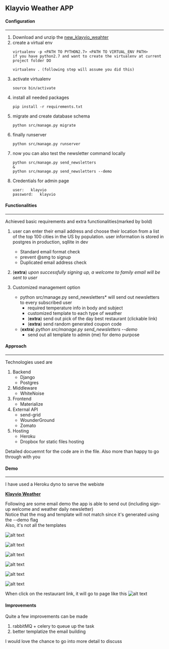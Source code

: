 ## Klayvio Weather APP

#### Configuration
-----------
1. Download and unzip the [new_klayvio_weahter](https://www.dropbox.com/s/fwy0cb9c794713v/klayvio_weather.zip?dl=0)
2. create a virtual env 
   ```
   virtualenv -p <PATH TO PYTHON2.7> <PATH TO VIRTUAL_ENV PATH>
   if you have python2.7 and want to create the virtualenv at current project folder DO
   
   virtualenv . (following step will assume you did this)
   ```
3. activate virtualenv
   ```
   source bin/activate
   ```
4. install all needed packages
   ```
   pip install -r requirements.txt
   ```
5. migrate and create database schema
   ```
   python src/manage.py migrate
   ```
6. finally runserver
   ```
   python src/manage.py runserver
   ```
7. now you can also test the newsletter command locally
   ```
   python src/manage.py send_newsletters
   &
   python src/manage.py send_newsletters --demo
   ```
8. Credentials for admin page
   ```
   user:   klayvio
   password:   klayvio
   ```
#### Functionalities
---------
Achieved basic requirements and extra functionalities(marked by bold)
1. user can enter their email address and choose their location from a list of the top 100 cities in the US by population. user information is stored in postgres in production, sqllite in dev
    * Standard email format check
    * prevent @smg to signup
    * Duplicated email address check

2. (**extra**) *upon successfully signing up, a welcome to family email will be sent to user*

3. Customized management option
    *  python src/manage.py send_newsletters* will send out newsletters to every subscribed user
        * required temperature info in body and subject
        * customized template to each type of weather
        * (**extra**) send out pick of the day best restaurant (clickable link)
        * (**extra**) send random generated coupon code
    * (**extra**) *python src/manage.py send_newsletters --demo*
        * send out all template to admin (me) for demo purpose

#### Approach
-----------
Technologies used are
1. Backend
    * Django
    * Postgres
2. Middleware
    * WhiteNoise
3. Frontend
    * Materialize
4. External API
    * send-grid
    * WounderGround
    * Zomato
4. Hosting
    * Heroku
    * Dropbox for static files hosting

Detailed docuemnt for the code are in the file. Also more than happy to go through
with you
#### Demo
-------
I have used a Heroku dyno to serve the webiste

**[Klayvio Weather](https://demo-klayvio-weather.herokuapp.com/)**

Following are some email demo the app is able to send out (including sign-up welcome and weather daily newsletter)   
Notice that the msg and template will not match since it's generated using the --demo flag   
Also, it's not all the templates 


![alt text](https://www.dropbox.com/s/70z4hmprl2q71mn/3.png?raw=1 "Logo Title Text 1")



![alt text](https://www.dropbox.com/s/vhne7ixix2e42sg/1.png?raw=1 "Logo Title Text 1")



![alt text](https://www.dropbox.com/s/dr2lw35ky67ij09/2.png?dl=1 "Logo Title Text 1")



![alt text](https://www.dropbox.com/s/odq9bt35zprzvw2/4.png?raw=1 "Logo Title Text 1")



![alt text](https://www.dropbox.com/s/mlhohruwmpuqtz7/5.png?raw=1 "Logo Title Text 1")



![alt text](https://www.dropbox.com/s/l2zbglxb75akrl1/7_new.png?raw=1 "Logo Title Text 1")


When click on the restaurant link, it will go to page like this
![alt text](https://www.dropbox.com/s/5r5zwppl1yqyzun/6.png?raw=1 "Logo Title Text 1")


#### Improvements
Quite a few improvements can be made
1. rabbitMQ + celery to queue up the task
2. better templatize the email building

I would love the chance to go into more detail to discuss
